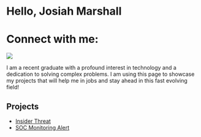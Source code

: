 # Hello, Josiah Marshall
# Connect with me:
<a href="https://www.linkedin.com/in/josiah-marshall1/"><img src="https://img.shields.io/badge/-LinkedIn-0072b1?&style=for-the-badge&logo=linkedin&logoColor=white" /></a>

I am a recent graduate with a profound interest in technology and a dedication to solving complex problems. I am using this page to showcase my projects that will help me in jobs and stay ahead in this fast evolving field!

## Projects
- <a href = "https://github.com/josiahm1/Insider-Threat/blob/main/README.md">Insider Threat</a>
- <a href = "https://github.com/josiahm1/SOC-Monitoring-Alert/tree/main">SOC Monitoring Alert</a>
